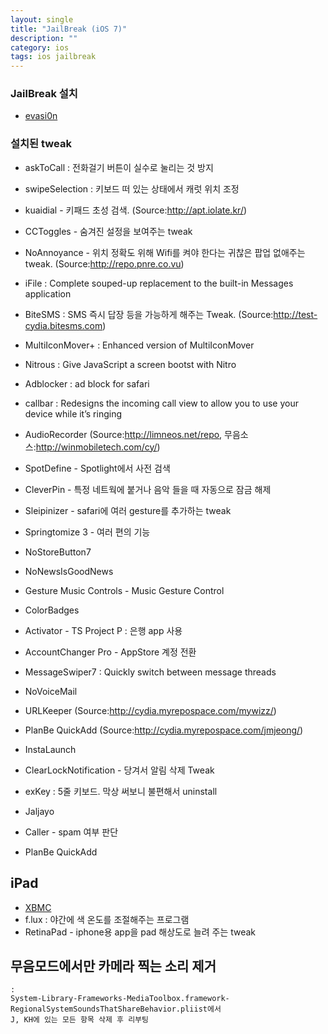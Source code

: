 ```yaml
---
layout: single
title: "JailBreak (iOS 7)"
description: ""
category: ios
tags: ios jailbreak
---
```


### JailBreak 설치

-   [evasi0n](http://evasi0n.com)

### 설치된 tweak

- askToCall : 전화걸기 버튼이 실수로 눌리는 것 방지
- swipeSelection :  키보드 떠 있는 상태에서 캐럿 위치 조정
- kuaidial - 키패드 초성 검색. (Source:http://apt.iolate.kr/)
- CCToggles - 숨겨진 설정을 보여주는 tweak
- NoAnnoyance - 위치 정확도 위해 Wifi를 켜야 한다는 귀찮은 팝업 없애주는 tweak. (Source:http://repo.pnre.co.vu)
- iFile : Complete souped-up replacement to the built-in Messages application
- BiteSMS : SMS 즉시 답장 등을 가능하게 해주는 Tweak. (Source:http://test-cydia.bitesms.com)
- MultiIconMover+ : Enhanced version of MultiIconMover
- Nitrous : Give JavaScript a screen bootst with Nitro
- Adblocker : ad block for safari
- callbar : Redesigns the incoming call view to allow you to use your device while it’s ringing
- AudioRecorder (Source:http://limneos.net/repo, 무음소스:http://winmobiletech.com/cy/)
- SpotDefine - Spotlight에서 사전 검색
- CleverPin - 특정 네트웍에 붙거나 음악 들을 때 자동으로 잠금 해제 
- Sleipinizer - safari에 여러 gesture를 추가하는 tweak
- Springtomize 3 - 여러 편의 기능 
- NoStoreButton7
- NoNewsIsGoodNews
- Gesture Music Controls - Music Gesture Control
- ColorBadges
- Activator - TS Project P : 은행 app 사용
- AccountChanger Pro - AppStore 계정 전환
- MessageSwiper7 : Quickly switch between message threads
- NoVoiceMail
- URLKeeper (Source:http://cydia.myrepospace.com/mywizz/)
- PlanBe QuickAdd (Source:http://cydia.myrepospace.com/jmjeong/)
- InstaLaunch
- ClearLockNotification - 당겨서 알림 삭제 Tweak


- exKey : 5줄 키보드. 막상 써보니 불편해서 uninstall
- Jaljayo
- Caller - spam 여부 판단
- PlanBe QuickAdd

## iPad

- [XBMC](http://xbmc.tistory.com/3)
- f.lux : 야간에 색 온도를 조절해주는 프로그램
- RetinaPad - iphone용 app을 pad 해상도로 늘려 주는 tweak


## 무음모드에서만 카메라 찍는 소리 제거

	:
    System-Library-Frameworks-MediaToolbox.framework-RegionalSystemSoundsThatShareBehavior.pliist에서
    J, KH에 있는 모든 항목 삭제 후 리부팅
